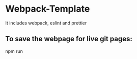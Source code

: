 # Webpack-Template

It includes webpack, eslint and prettier

## To save the webpage for live git pages:

npm run <script name>

## To use eslint to check for errors:

npx eslint ./folder/file.js

## Prettier can be used without any problems when you save the file
